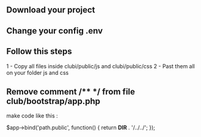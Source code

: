 ## Download your project

## Change your config .env


## Follow this steps

1 - Copy all files inside clubi/public/js and clubi/public/css
2 - Past them all on your folder js and css 


## Remove comment /** */ from file club/bootstrap/app.php

make code like this : 

$app->bind('path.public', function() {
      return __DIR__ . '/../../';
});
